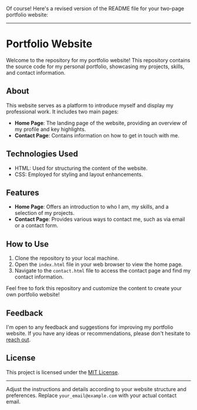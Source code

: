 Of course! Here's a revised version of the README file for your two-page portfolio website:

---

# Portfolio Website

Welcome to the repository for my portfolio website! This repository contains the source code for my personal portfolio, showcasing my projects, skills, and contact information.

## About

This website serves as a platform to introduce myself and display my professional work. It includes two main pages:

- **Home Page**: The landing page of the website, providing an overview of my profile and key highlights.
- **Contact Page**: Contains information on how to get in touch with me.

## Technologies Used

- HTML: Used for structuring the content of the website.
- CSS: Employed for styling and layout enhancements.

## Features

- **Home Page**: Offers an introduction to who I am, my skills, and a selection of my projects.
- **Contact Page**: Provides various ways to contact me, such as via email or a contact form.

## How to Use

1. Clone the repository to your local machine.
2. Open the `index.html` file in your web browser to view the home page.
3. Navigate to the `contact.html` file to access the contact page and find my contact information.

Feel free to fork this repository and customize the content to create your own portfolio website!

## Feedback

I'm open to any feedback and suggestions for improving my portfolio website. If you have any ideas or recommendations, please don't hesitate to [reach out](mailto:your_email@example.com).

## License

This project is licensed under the [MIT License](LICENSE).

---

Adjust the instructions and details according to your website structure and preferences. Replace `your_email@example.com` with your actual contact email.
